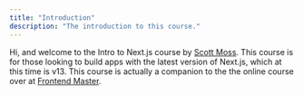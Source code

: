 ```yaml
---
title: "Introduction"
description: "The introduction to this course."
---
```


Hi, and welcome to the Intro to Next.js course by [Scott Moss][twitter].
This course is for those looking to build apps with the latest version of Next.js, which at this time is v13. This course is actually a companion to the the online course over at [Frontend Master][fem].

[twitter]: https://twitter.com/scotups
[fem]: https://www.frontendmasters.com
